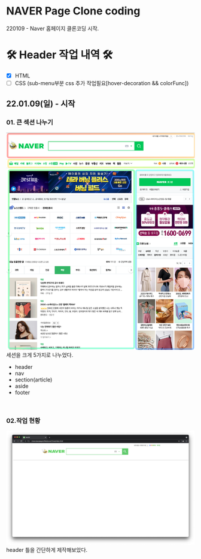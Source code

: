 # NAVER Page Clone coding
220109 - Naver 홈페이지 클론코딩 시작.
<br />

# 🛠 Header 작업 내역 🛠 
- [x] HTML
- [ ] CSS (sub-menu부분 css 추가 작업필요[hover-decoration && colorFunc])

## 22.01.09(일) - 시작
### 01. 큰 섹션 나누기
![섹션 나누기](./img/220109naverclone.png)<br />
세션을 크게 5가지로 나누었다.
- header
- nav
- section(article)
- aside
- footer

<br />

### 02.작업 현황
![header 틀 작업](./img/220109navercloneDo.png)<br />
header 틀을 간단하게 제작해보았다.
<br />